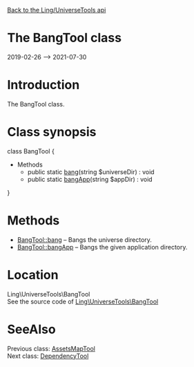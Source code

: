 [Back to the Ling/UniverseTools api](https://github.com/lingtalfi/UniverseTools/blob/master/doc/api/Ling/UniverseTools.md)



The BangTool class
================
2019-02-26 --> 2021-07-30






Introduction
============

The BangTool class.



Class synopsis
==============


class <span class="pl-k">BangTool</span>  {

- Methods
    - public static [bang](https://github.com/lingtalfi/UniverseTools/blob/master/doc/api/Ling/UniverseTools/BangTool/bang.md)(string $universeDir) : void
    - public static [bangApp](https://github.com/lingtalfi/UniverseTools/blob/master/doc/api/Ling/UniverseTools/BangTool/bangApp.md)(string $appDir) : void

}






Methods
==============

- [BangTool::bang](https://github.com/lingtalfi/UniverseTools/blob/master/doc/api/Ling/UniverseTools/BangTool/bang.md) &ndash; Bangs the universe directory.
- [BangTool::bangApp](https://github.com/lingtalfi/UniverseTools/blob/master/doc/api/Ling/UniverseTools/BangTool/bangApp.md) &ndash; Bangs the given application directory.





Location
=============
Ling\UniverseTools\BangTool<br>
See the source code of [Ling\UniverseTools\BangTool](https://github.com/lingtalfi/UniverseTools/blob/master/BangTool.php)



SeeAlso
==============
Previous class: [AssetsMapTool](https://github.com/lingtalfi/UniverseTools/blob/master/doc/api/Ling/UniverseTools/AssetsMapTool.md)<br>Next class: [DependencyTool](https://github.com/lingtalfi/UniverseTools/blob/master/doc/api/Ling/UniverseTools/DependencyTool.md)<br>
